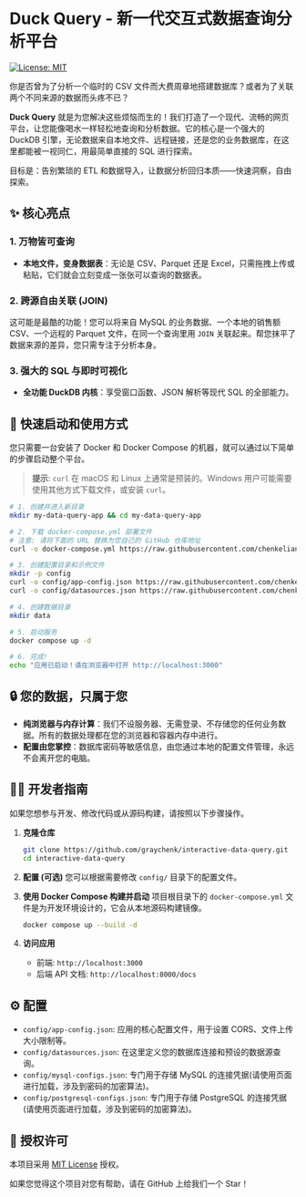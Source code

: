 # Duck Query - 新一代交互式数据查询分析平台

[![License: MIT](https://img.shields.io/badge/License-MIT-yellow.svg)](https://opensource.org/licenses/MIT)

你是否曾为了分析一个临时的 CSV 文件而大费周章地搭建数据库？或者为了关联两个不同来源的数据而头疼不已？

**Duck Query** 就是为您解决这些烦恼而生的！我们打造了一个现代、流畅的网页平台，让您能像喝水一样轻松地查询和分析数据。它的核心是一个强大的 DuckDB 引擎，无论数据来自本地文件、远程链接，还是您的业务数据库，在这里都能被一视同仁，用最简单直接的 SQL 进行探索。

目标是：告别繁琐的 ETL 和数据导入，让数据分析回归本质——快速洞察，自由探索。

## ✨ 核心亮点

### 1. 万物皆可查询
- **本地文件，变身数据表**：无论是 CSV、Parquet 还是 Excel，只需拖拽上传或粘贴，它们就会立刻变成一张张可以查询的数据表。

### 2. 跨源自由关联 (JOIN)
这可能是最酷的功能！您可以将来自 MySQL 的业务数据、一个本地的销售额 CSV、一个远程的 Parquet 文件，在同一个查询里用 `JOIN` 关联起来。帮您抹平了数据来源的差异，您只需专注于分析本身。

### 3. 强大的 SQL 与即时可视化
- **全功能 DuckDB 内核**：享受窗口函数、JSON 解析等现代 SQL 的全部能力。

## 🚀 快速启动和使用方式

您只需要一台安装了 Docker 和 Docker Compose 的机器，就可以通过以下简单的步骤启动整个平台。

> **提示**: `curl` 在 macOS 和 Linux 上通常是预装的。Windows 用户可能需要使用其他方式下载文件，或安装 `curl`。

```bash
# 1. 创建并进入新目录
mkdir my-data-query-app && cd my-data-query-app

# 2. 下载 docker-compose.yml 部署文件
# 注意: 请将下面的 URL 替换为您自己的 GitHub 仓库地址
curl -o docker-compose.yml https://raw.githubusercontent.com/chenkeliang/interactive-data-query/main/deployment/docker-compose.yml

# 3. 创建配置目录和示例文件
mkdir -p config
curl -o config/app-config.json https://raw.githubusercontent.com/chenkeliang/interactive-data-query/main/deployment/config/app-config.json
curl -o config/datasources.json https://raw.githubusercontent.com/chenkeliang/interactive-data-query/main/deployment/config/datasources.json.example

# 4. 创建数据目录
mkdir data

# 5. 启动服务
docker compose up -d

# 6. 完成!
echo "应用已启动！请在浏览器中打开 http://localhost:3000"
```

## 🔒 您的数据，只属于您

- **纯浏览器与内存计算**：我们不设服务器、无需登录、不存储您的任何业务数据。所有的数据处理都在您的浏览器和容器内存中进行。
- **配置由您掌控**：数据库密码等敏感信息，由您通过本地的配置文件管理，永远不会离开您的电脑。

## 👨‍💻 开发者指南

如果您想参与开发、修改代码或从源码构建，请按照以下步骤操作。

1.  **克隆仓库**
    ```bash
    git clone https://github.com/graychenk/interactive-data-query.git
    cd interactive-data-query
    ```

2.  **配置 (可选)**
    您可以根据需要修改 `config/` 目录下的配置文件。

3.  **使用 Docker Compose 构建并启动**
    项目根目录下的 `docker-compose.yml` 文件是为开发环境设计的，它会从本地源码构建镜像。
    ```bash
    docker compose up --build -d
    ```

4.  **访问应用**
    - 前端: `http://localhost:3000`
    - 后端 API 文档: `http://localhost:8000/docs`

## ⚙️ 配置

- `config/app-config.json`: 应用的核心配置文件，用于设置 CORS、文件上传大小限制等。
- `config/datasources.json`: 在这里定义您的数据库连接和预设的数据源查询。
- `config/mysql-configs.json`: 专门用于存储 MySQL 的连接凭据(请使用页面进行加载，涉及到密码的加密算法)。
- `config/postgresql-configs.json`: 专门用于存储 PostgreSQL 的连接凭据(请使用页面进行加载，涉及到密码的加密算法)。

## 📄 授权许可

本项目采用 [MIT License](https://opensource.org/licenses/MIT) 授权。

如果您觉得这个项目对您有帮助，请在 GitHub 上给我们一个 Star！
